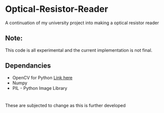 # Optical-Resistor-Reader
A continuation of my university project into making a optical resistor reader
## Note:
This code is all experimental and the current implementation is not final.
## Dependancies
* OpenCV for Python [Link here](http://docs.opencv.org/3.0-beta/doc/py_tutorials/py_setup/py_table_of_contents_setup/py_table_of_contents_setup.html#py-table-of-content-setup)
* Numpy
* PIL - Python Image Library
#
These are subjected to change as this is further developed